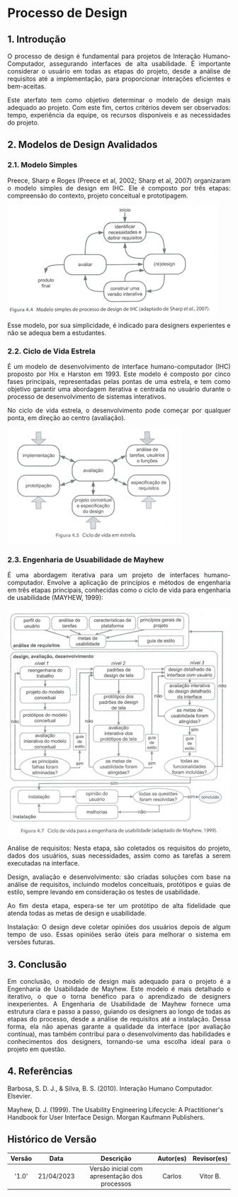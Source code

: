 # Processo de Design

## 1. Introdução
<p align="justify">
O processo de design é fundamental para projetos de Interação Humano-Computador, assegurando interfaces de alta usabilidade. É importante considerar o usuário em todas as etapas do projeto, desde a análise de requisitos até a implementação, para proporcionar interações eficientes e bem-aceitas.
</p>

<p align="justify">
Este aterfato tem como objetivo determinar o modelo de design mais adequado ao projeto. Com este fim, certos critérios devem ser observados: tempo, experiência da equipe, os recursos disponíveis e as necessidades do projeto.
</p>

## 2. Modelos de Design Avalidados

### 2.1. Modelo Simples
<p align="justify">
Preece, Sharp e Roges (Preece et al, 2002; Sharp et al, 2007) organizaram o modelo simples de design em IHC. Ele é composto por três etapas: compreensão do contexto, projeto conceitual e prototipagem.</p>

![Modelo](../imagens/modelo_simples_processo_design.png)

<p align="justify">
Esse modelo, por sua simplicidade, é indicado para designers experientes e não se adequa bem a estudantes.
</p>

### 2.2. Ciclo de Vida Estrela
<p align="justify">
É um modelo de desenvolvimento de interface humano-computador (IHC) proposto por Hix e Harston em 1993. Este modelo é composto por cinco fases principais, representadas pelas pontas de uma estrela, e tem como objetivo garantir uma abordagem iterativa e centrada no usuário durante o processo de desenvolvimento de sistemas interativos.
</p>
<p align="justify">
No ciclo de vida estrela, o desenvolvimento pode começar por qualquer ponta, em direção ao centro (avaliação).
</p>

![Modelo](../imagens/ciclo_de_vida_estrela.png)

### 2.3. Engenharia de Usuabilidade de Mayhew

<p align="justify">
É uma abordagem iterativa para um projeto de interfaces humano-computador. Envolve a aplicação de princípios e métodos de engenharia em três etapas principais, conhecidas como o ciclo de vida para engenharia de usabilidade (MAYHEW, 1999):
</p>

![Modelo](../imagens/ciclo_de_vida_mayhew.png)

<p align="justify">
Análise de requisitos: Nesta etapa, são coletados os requisitos do projeto, dados dos usuários, suas necessidades, assim como as tarefas a serem executadas na interface.
</p>
<p align="justify">
Design, avaliação e desenvolvimento: são criadas soluções com base na análise de requisitos, incluindo modelos conceituais, protótipos e guias de estilo, sempre levando em consideração os testes de usabilidade.
</p>
<p align="justify">
Ao fim desta etapa, espera-se ter um protótipo de alta fidelidade que atenda todas as metas de design e usabilidade.
</p>
<p align="justify">
Instalação: O design deve coletar opiniões dos usuários depois de algum tempo de uso. Essas opiniões serão úteis para melhorar o sistema em versões futuras.
</p>

## 3. Conclusão
<p align="justify">Em conclusão, o modelo de design mais adequado para o projeto é a Engenharia de Usabilidade de Mayhew. Este modelo é mais detalhado e iterativo, o que o torna benéfico para o aprendizado de designers inexperientes. A Engenharia de Usabilidade de Mayhew fornece uma estrutura clara e passo a passo, guiando os designers ao longo de todas as etapas do processo, desde a análise de requisitos até a instalação. Dessa forma, ela não apenas garante a qualidade da interface (por avaliação contínua), mas também contribui para o desenvolvimento das habilidades e conhecimentos dos designers, tornando-se uma escolha ideal para o projeto em questão.
</p>

## 4. Referências
Barbosa, S. D. J., & Silva, B. S. (2010). Interação Humano Computador. Elsevier.

Mayhew, D. J. (1999). The Usability Engineering Lifecycle: A Practitioner's Handbook for User Interface Design. Morgan Kaufmann Publishers.

## Histórico de Versão

|   Versão   | Data  |                      Descrição                      |    Autor(es)     |  Revisor(es)  |
| :--------: | :---: | :-------------------------------------------------: | :--------------: | :-----------: |
|  '1.0'     | 21/04/2023 | Versão inicial com apresentação dos processos  | Carlos | Vitor B. |
